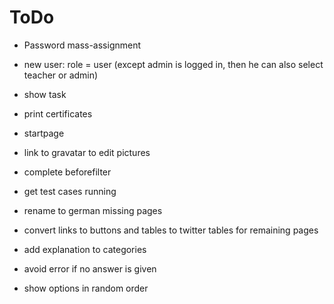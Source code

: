 # ToDo

- Password mass-assignment
- new user: role = user (except admin is logged in, then he can also select teacher or admin)
- show task
- print certificates
- startpage
- link to gravatar to edit pictures
- complete beforefilter
- get test cases running
- rename to german missing pages
- convert links to buttons and tables to twitter tables for remaining pages

- add explanation to categories
- avoid error if no answer is given
- show options in random order